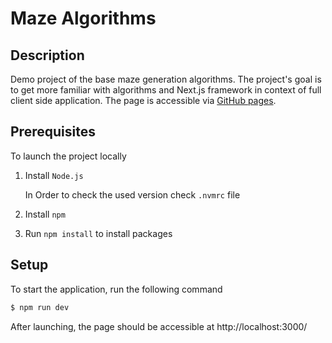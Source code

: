 # Maze Algorithms

## Description

Demo project of the base maze generation algorithms. The project's goal is to get more familiar with
algorithms and Next.js framework in context of full client side application. The page is accessible
via [GitHub pages](noxsensei.github.io/Maze-Algorithms/).

## Prerequisites

To launch the project locally

1. Install `Node.js`

    In Order to check the used version check `.nvmrc` file
2. Install `npm`
3. Run `npm install` to install packages

## Setup

To start the application, run the following command

```bash
$ npm run dev
```

After launching, the page should be accessible at http://localhost:3000/
